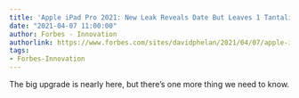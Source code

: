 ```yaml
---
title: 'Apple iPad Pro 2021: New Leak Reveals Date But Leaves 1 Tantalizing Question'
date: "2021-04-07 11:00:00"
author: Forbes - Innovation
authorlink: https://www.forbes.com/sites/davidphelan/2021/04/07/apple-ipad-pro-2021-new-leak-reveals-date-but-leaves-1-tantalizing-question-release-date-5g-connection-new-dazzling-display-technology/
tags:
- Forbes-Innovation
---
```

The big upgrade is nearly here, but there’s one more thing we need to know.